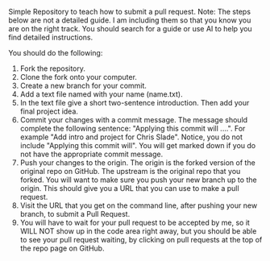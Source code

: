 

Simple Repository to teach how to submit a pull request. Note: The steps below are not a detailed guide. I am including them so that you know you are on the right track. You should search for a guide or use AI to help you find detailed instructions.

You should do the following:

1. Fork the repository.
1. Clone the fork onto your computer.
1. Create a new branch for your commit.
1. Add a text file named with your name (name.txt).
1. In the text file give a short two-sentence introduction. Then add your final project idea.
1. Commit your changes with a commit message. The message should complete the following sentence: "Applying this commit will ....". For example "Add intro and project for Chris Slade". Notice, you do not include "Applying this commit will". You will get marked down if you do not have the appropriate commit message.
1. Push your changes to the origin. The origin is the forked version of the original repo on GitHub. The upstream is the original repo that you forked. You will want to make sure you push your new branch up to the origin. This should give you a URL that you can use to make a pull request.
1. Visit the URL that you get on the command line, after pushing your new branch, to submit a Pull Request.
1. You will have to wait for your pull request to be accepted by me, so it WILL NOT show up in the code area right away, but you should be able to see your pull request waiting, by clicking on pull requests at the top of the repo page on GitHub.
